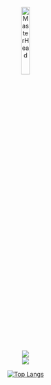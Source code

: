 <p align="center">
  <a href="https://github.com/Gotofud">
    <img src="https://media1.giphy.com/media/v1.Y2lkPTc5MGI3NjExdGdvbWt5Njhnem4yaDdtcnUwZnc5a3I2NGNyOTFzZmswYmR5OGgzdiZlcD12MV9pbnRlcm5hbF9naWZfYnlfaWQmY3Q9Zw/oJNGcsjGW2S7Osj70P/giphy.gif" alt="MasterHead" width="20%" />
  </a>
</p>

<div align="center">
    <img src="https://skillicons.dev/icons?i=html,css,javascript,php,bootstrap,laravel" /><br>
    <img src="https://skillicons.dev/icons?i=mysql,github,figma" /><br>
</div>


<div align="center">

 [![Top Langs](https://github-readme-stats.vercel.app/api/top-langs/?username=DapCodes&layout=compact&theme=tokyonight&show_icons=true)](https://github.com/Gotofud)
 
</div>
